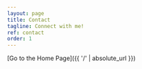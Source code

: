 ```yaml
---
layout: page
title: Contact
tagline: Connect with me!
ref: contact
order: 1
---
```




[Go to the Home Page]({{ '/' | absolute_url }})
